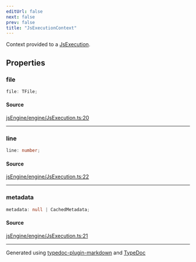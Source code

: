 ```yaml
---
editUrl: false
next: false
prev: false
title: "JsExecutionContext"
---
```


Context provided to a [JsExecution](/obsidian-js-engine-plugin-docs/api/engine/jsexecution/classes/jsexecution/).

## Properties

### file

```ts
file: TFile;
```

#### Source

[jsEngine/engine/JsExecution.ts:20](https://github.com/mProjectsCode/obsidian-js-engine-plugin/blob/0278a4c/jsEngine/engine/JsExecution.ts#L20)

***

### line

```ts
line: number;
```

#### Source

[jsEngine/engine/JsExecution.ts:22](https://github.com/mProjectsCode/obsidian-js-engine-plugin/blob/0278a4c/jsEngine/engine/JsExecution.ts#L22)

***

### metadata

```ts
metadata: null | CachedMetadata;
```

#### Source

[jsEngine/engine/JsExecution.ts:21](https://github.com/mProjectsCode/obsidian-js-engine-plugin/blob/0278a4c/jsEngine/engine/JsExecution.ts#L21)

***

Generated using [typedoc-plugin-markdown](https://www.npmjs.com/package/typedoc-plugin-markdown) and [TypeDoc](https://typedoc.org/)
